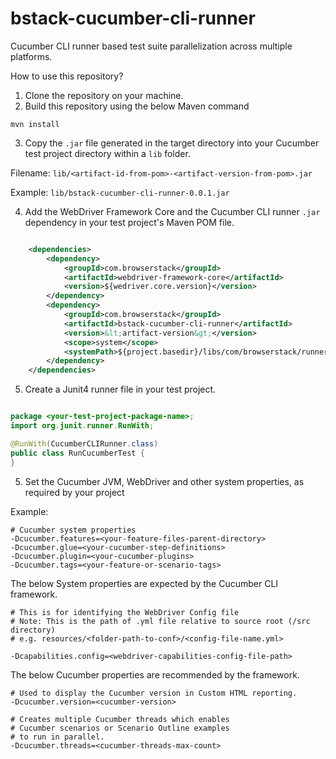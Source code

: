# bstack-cucumber-cli-runner
Cucumber CLI runner based test suite parallelization across multiple platforms.

How to use this repository?

1. Clone the repository on your machine.
2. Build this repository using the below Maven command
```shell
mvn install
```
3. Copy the `.jar` file generated in the target directory into your Cucumber test project directory within a `lib` folder.  
 
 Filename: `lib/<artifact-id-from-pom>-<artifact-version-from-pom>.jar`

 Example: `lib/bstack-cucumber-cli-runner-0.0.1.jar`

4. Add the WebDriver Framework Core and the Cucumber CLI runner `.jar` dependency in your test project's Maven POM file.

```xml

    <dependencies>
        <dependency>
            <groupId>com.browserstack</groupId>
            <artifactId>webdriver-framework-core</artifactId>
            <version>${wedriver.core.version}</version>
        </dependency>
        <dependency>
            <groupId>com.browserstack</groupId>
            <artifactId>bstack-cucumber-cli-runner</artifactId>
            <version>&lt;artifact-version&gt;</version>
            <scope>system</scope>
            <systemPath>${project.basedir}/libs/com/browserstack/runner/bstack-cucumber-cli-runner-0.0.1.jar</systemPath>
        </dependency>
    </dependencies>

```
5. Create a Junit4 runner file in your test project.

``` java

package <your-test-project-package-name>;
import org.junit.runner.RunWith;

@RunWith(CucumberCLIRunner.class)
public class RunCucumberTest {
}
```

5. Set the Cucumber JVM, WebDriver and other system properties, as required by your project

Example:
```shell
# Cucumber system properties 
-Dcucumber.features=<your-feature-files-parent-directory>
-Dcucumber.glue=<your-cucumber-step-definitions>
-Dcucumber.plugin=<your-cucumber-plugins>
-Dcucumber.tags=<your-feature-or-scenario-tags>
```

The below System properties are expected by the Cucumber CLI framework.
```shell
# This is for identifying the WebDriver Config file
# Note: This is the path of .yml file relative to source root (/src directory)
# e.g. resources/<folder-path-to-conf>/<config-file-name.yml>

-Dcapabilities.config=<webdriver-capabilities-config-file-path>
```

The below Cucumber properties are recommended by the framework.
```shell
# Used to display the Cucumber version in Custom HTML reporting.
-Dcucumber.version=<cucumber-version> 

# Creates multiple Cucumber threads which enables 
# Cucumber scenarios or Scenario Outline examples
# to run in parallel.
-Dcucumber.threads=<cucumber-threads-max-count> 
```